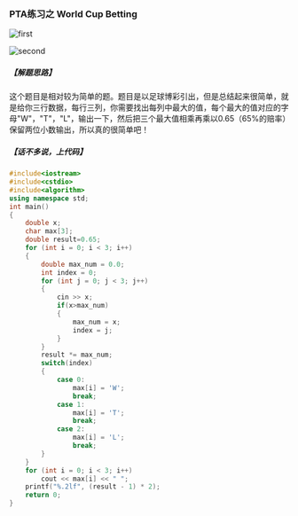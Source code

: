 
### PTA练习之 World Cup Betting

![first](https://github.com/onlyone2019/prepare-for-PAT/blob/master/doc/images/WorldCupBetting1.PNG)

![second](https://github.com/onlyone2019/prepare-for-PAT/blob/master/doc/images/WorldCupBetting2.PNG)

##### 【解题思路】

这个题目是相对较为简单的题。题目是以足球博彩引出，但是总结起来很简单，就是给你三行数据，每行三列，你需要找出每列中最大的值，每个最大的值对应的字母"W"，"T"，"L"，输出一下，然后把三个最大值相乘再乘以0.65（65%的赔率）保留两位小数输出，所以真的很简单吧！


##### 【话不多说，上代码】

```C++
#include<iostream>
#include<cstdio>
#include<algorithm>
using namespace std;
int main()
{
	double x;
	char max[3];
	double result=0.65;
	for (int i = 0; i < 3; i++)
	{
		double max_num = 0.0;
		int index = 0;
		for (int j = 0; j < 3; j++)
		{
			cin >> x;
			if(x>max_num)
			{
				max_num = x;
				index = j;
			}
		}
		result *= max_num;
		switch(index)
		{
			case 0:
				max[i] = 'W';
				break;
			case 1:
				max[i] = 'T';
				break;
			case 2:
				max[i] = 'L';
				break;
		}
	}
	for (int i = 0; i < 3; i++)
		cout << max[i] << " ";
	printf("%.2lf", (result - 1) * 2);
	return 0;
}
```
